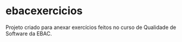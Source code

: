 # ebacexercicios
Projeto criado para anexar exercícios feitos no curso de Qualidade de Software da EBAC.
